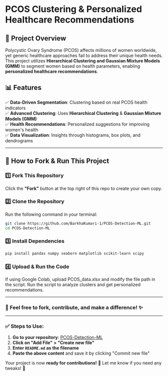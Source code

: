 # **PCOS Clustering & Personalized Healthcare Recommendations**  

## 🌟 Project Overview  
Polycystic Ovary Syndrome (PCOS) affects millions of women worldwide, yet generic healthcare approaches fail to address their unique health needs. This project utilizes **Hierarchical Clustering and Gaussian Mixture Models (GMM)** to segment women based on health parameters, enabling **personalized healthcare recommendations**.  

## 📊 Features  
✅ **Data-Driven Segmentation**: Clustering based on real PCOS health indicators  
✅ **Advanced Clustering**: Uses **Hierarchical Clustering** & **Gaussian Mixture Models (GMM)**  
✅ **Health Recommendations**: Personalized suggestions for improving women's health  
✅ **Data Visualization**: Insights through histograms, box plots, and dendrograms  

---

## 🚀 How to Fork & Run This Project  

### 1️⃣ Fork This Repository  
Click the **"Fork"** button at the top right of this repo to create your own copy.  

### 2️⃣ Clone the Repository  
Run the following command in your terminal:  
```bash
git clone https://github.com/BarkhaKumari-1/PCOS-Detection-ML.git
cd PCOS-Detection-ML
```
### 3️⃣ Install Dependencies
```bash
pip install pandas numpy seaborn matplotlib scikit-learn scipy
```
### 4️⃣ Upload & Run the Code
If using Google Colab, upload PCOS_data.xlsx and modify the file path in the script.
Run the script to analyze clusters and get personalized recommendations.

---

### 🔹 Feel free to fork, contribute, and make a difference! ✨

---

### ✅ Steps to Use:
1. **Go to your repository**: [PCOS-Detection-ML](https://github.com/BarkhaKumari-1/PCOS-Detection-ML)  
2. **Click on "Add File" > "Create new file"**  
3. **Enter `README.md` as the filename**  
4. **Paste the above content** and save it by clicking "Commit new file"  

Your project is now **ready for contributions!** 🎉 Let me know if you need any tweaks! 🚀

